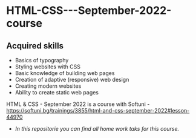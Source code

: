 # HTML-CSS---September-2022-course
 


## Acquired skills
* Basics of typography
* Styling websites with CSS
* Basic knowledge of building web pages
* Creation of adaptive (responsive) web design
* Creating modern websites
* Ability to create static web pages

HTML &amp; CSS - September 2022 is а course with Softuni - https://softuni.bg/trainings/3855/html-and-css-september-2022#lesson-44970

 * <i> In this repositorie you can find all home work taks for this course. </i>
